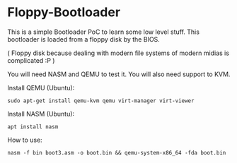 # Floppy-Bootloader

This is a simple Bootloader PoC to learn some low level stuff.
This bootloader is loaded from a floppy disk by the BIOS. 

( Floppy disk because dealing with modern file systems of modern midias is complicated :P )

You will need NASM and QEMU to test it. You will also need support to KVM. 

Install QEMU (Ubuntu):

```sudo apt-get install qemu-kvm qemu virt-manager virt-viewer```

Install NASM (Ubuntu):

```apt install nasm```

How to use:

```nasm -f bin boot3.asm -o boot.bin && qemu-system-x86_64 -fda boot.bin```
